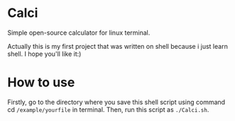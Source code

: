 # Calci
Simple open-source calculator for linux terminal. 

Actually this is my first project that was written on shell because i just learn shell. I hope you'll like it:)
# How to use
Firstly, go to the directory where you save this shell script using command cd `/example/yourfile` in terminal.
Then, run this script as `./Calci.sh`.
